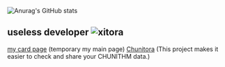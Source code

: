 ![Anurag's GitHub stats](https://github-readme-stats.vercel.app/api?username=xitora&hide=stars,commits,prs,issues,contribs,prs&theme=github_dark)
## useless developer <img src="https://komarev.com/ghpvc/?username=xitora&label=Profile%20views&color=0e75b6&style=flat" alt="xitora" />
[my card page](card.xitora.cc) (temporary my main page)
[Chunitora](chuni.xitora.cc) (This project makes it easier to check and share your CHUNITHM data.)

